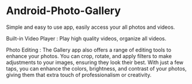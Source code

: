 # Android-Photo-Gallery

Simple and easy to use app, easily access your all photos and videos.

Built-in Video Player : Play high quality videos, organize all videos.

Photo Editing : The Gallery app also offers a range of editing tools to
enhance your photos. You can crop, rotate, and apply filters to make
adjustments to your images, ensuring they look their best. With just a
few taps, you can enhance the colors, brightness, and contrast of your
photos, giving them that extra touch of professionalism or creativity.
